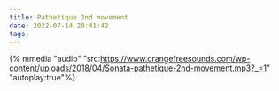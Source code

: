 ```yaml
---
title: Pathetique 2nd movement
date: 2022-07-14 20:41:42
tags:
---
```

{% mmedia "audio" "src:https://www.orangefreesounds.com/wp-content/uploads/2018/04/Sonata-pathetique-2nd-movement.mp3?_=1" "autoplay:true"%}

